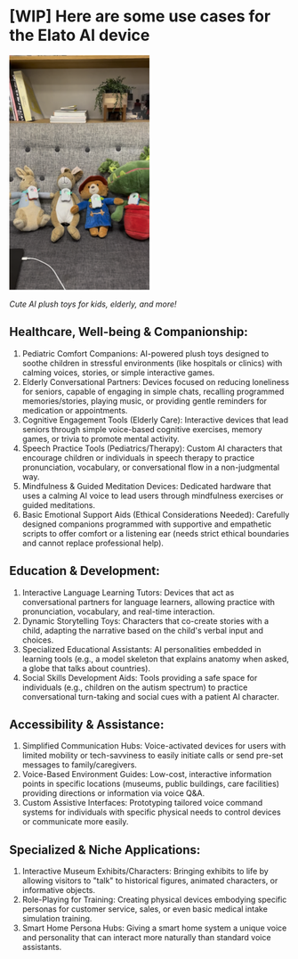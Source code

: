 # [WIP] Here are some use cases for the Elato AI device

<img src="./usecases.png" alt="Build Custom AI Toys" width="50%">

*Cute AI plush toys for kids, elderly, and more!*

## Healthcare, Well-being & Companionship:

1. Pediatric Comfort Companions: AI-powered plush toys designed to soothe children in stressful environments (like hospitals or clinics) with calming voices, stories, or simple interactive games.
2. Elderly Conversational Partners: Devices focused on reducing loneliness for seniors, capable of engaging in simple chats, recalling programmed memories/stories, playing music, or providing gentle reminders for medication or appointments.
3. Cognitive Engagement Tools (Elderly Care): Interactive devices that lead seniors through simple voice-based cognitive exercises, memory games, or trivia to promote mental activity.
4. Speech Practice Tools (Pediatrics/Therapy): Custom AI characters that encourage children or individuals in speech therapy to practice pronunciation, vocabulary, or conversational flow in a non-judgmental way.
5. Mindfulness & Guided Meditation Devices: Dedicated hardware that uses a calming AI voice to lead users through mindfulness exercises or guided meditations.
6. Basic Emotional Support Aids (Ethical Considerations Needed): Carefully designed companions programmed with supportive and empathetic scripts to offer comfort or a listening ear (needs strict ethical boundaries and cannot replace professional help).

## Education & Development:

1. Interactive Language Learning Tutors: Devices that act as conversational partners for language learners, allowing practice with pronunciation, vocabulary, and real-time interaction.
2. Dynamic Storytelling Toys: Characters that co-create stories with a child, adapting the narrative based on the child's verbal input and choices.
3. Specialized Educational Assistants: AI personalities embedded in learning tools (e.g., a model skeleton that explains anatomy when asked, a globe that talks about countries).
4. Social Skills Development Aids: Tools providing a safe space for individuals (e.g., children on the autism spectrum) to practice conversational turn-taking and social cues with a patient AI character.

## Accessibility & Assistance:

1. Simplified Communication Hubs: Voice-activated devices for users with limited mobility or tech-savviness to easily initiate calls or send pre-set messages to family/caregivers.
2. Voice-Based Environment Guides: Low-cost, interactive information points in specific locations (museums, public buildings, care facilities) providing directions or information via voice Q&A.
3. Custom Assistive Interfaces: Prototyping tailored voice command systems for individuals with specific physical needs to control devices or communicate more easily.

## Specialized & Niche Applications:

1. Interactive Museum Exhibits/Characters: Bringing exhibits to life by allowing visitors to "talk" to historical figures, animated characters, or informative objects.
2. Role-Playing for Training: Creating physical devices embodying specific personas for customer service, sales, or even basic medical intake simulation training.
3. Smart Home Persona Hubs: Giving a smart home system a unique voice and personality that can interact more naturally than standard voice assistants.
